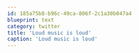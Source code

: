 ```yaml
---
id: 185a75b8-b96c-49ca-806f-2c1a30b047a4
blueprint: text
category: twitter
title: 'Loud music is loud'
caption: 'Loud music is loud'
---
```

